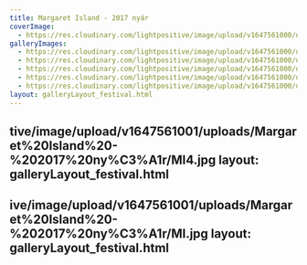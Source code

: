 ```yaml
---
title: Margaret Island - 2017 nyár
coverImage:
  - https://res.cloudinary.com/lightpositive/image/upload/v1647561000/uploads/Margaret%20Island%20-%202017%20ny%C3%A1r/MI1.jpg
galleryImages: 
  - https://res.cloudinary.com/lightpositive/image/upload/v1647561000/uploads/Margaret%20Island%20-%202017%20ny%C3%A1r/MI6.jpg
  - https://res.cloudinary.com/lightpositive/image/upload/v1647561000/uploads/Margaret%20Island%20-%202017%20ny%C3%A1r/MI5.jpg
  - https://res.cloudinary.com/lightpositive/image/upload/v1647561000/uploads/Margaret%20Island%20-%202017%20ny%C3%A1r/MI3.jpg
  - https://res.cloudinary.com/lightpositive/image/upload/v1647561000/uploads/Margaret%20Island%20-%202017%20ny%C3%A1r/MI2.jpg
  - https://res.cloudinary.com/lightpositive/image/upload/v1647561000/uploads/Margaret%20Island%20-%202017%20ny%C3%A1r/MI1.jpg
layout: galleryLayout_festival.html
---
```

tive/image/upload/v1647561001/uploads/Margaret%20Island%20-%202017%20ny%C3%A1r/MI4.jpg
layout: galleryLayout_festival.html
---
ive/image/upload/v1647561001/uploads/Margaret%20Island%20-%202017%20ny%C3%A1r/MI.jpg
layout: galleryLayout_festival.html
---
